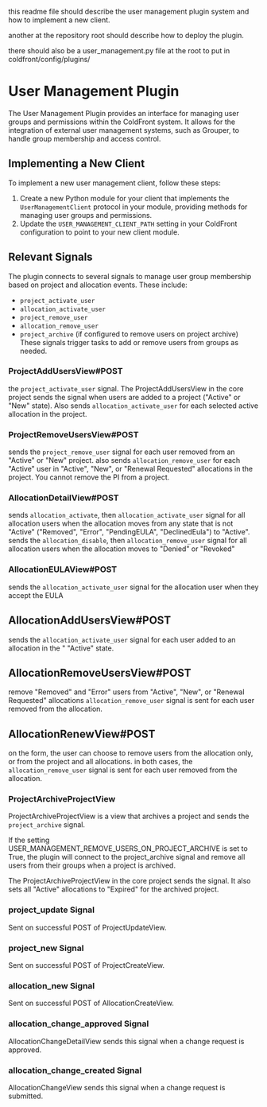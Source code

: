 this readme file should describe the user management plugin system and how to implement a new client.

another at the repository root should describe how to deploy the plugin.

there should also be a user_management.py file at the root to put in coldfront/config/plugins/

# User Management Plugin

The User Management Plugin provides an interface for managing user groups and permissions within the ColdFront system. It allows for the integration of external user management systems, such as Grouper, to handle group membership and access control.

## Implementing a New Client

To implement a new user management client, follow these steps:

1. Create a new Python module for your client that implements the `UserManagementClient` protocol in your module, 
providing methods for managing user groups and permissions.
2. Update the `USER_MANAGEMENT_CLIENT_PATH` setting in your ColdFront configuration to point to your new client module.

## Relevant Signals
The plugin connects to several signals to manage user group membership based on project and allocation events. These include:
- `project_activate_user`
- `allocation_activate_user`
- `project_remove_user`
- `allocation_remove_user`
- `project_archive` (if configured to remove users on project archive)
These signals trigger tasks to add or remove users from groups as needed.

### ProjectAddUsersView#POST
the `project_activate_user` signal. 
The ProjectAddUsersView in the core project sends the signal when users are added to 
a project ("Active" or "New" state). Also sends `allocation_activate_user` for each selected active allocation in the project.

### ProjectRemoveUsersView#POST
sends the `project_remove_user` signal for each user removed from an "Active" or "New" project.
also sends `allocation_remove_user` for each "Active" user in  "Active", "New", or "Renewal Requested" allocations in the project.
You cannot remove the PI from a project.

### AllocationDetailView#POST
sends `allocation_activate`, then `allocation_activate_user` signal for all allocation users when the allocation moves from any state that is not
"Active" ("Removed", "Error", "PendingEULA", "DeclinedEula") to "Active".
sends the `allocation_disable`, then `allocation_remove_user` signal for all allocation users when the allocation moves to "Denied" or "Revoked"

### AllocationEULAView#POST
sends the `allocation_activate_user` signal for the allocation user when they accept the EULA

## AllocationAddUsersView#POST
sends the `allocation_activate_user` signal for each user added to an allocation in the "
"Active" state.

## AllocationRemoveUsersView#POST
remove "Removed" and "Error" users from "Active", "New", or "Renewal Requested" allocations
`allocation_remove_user` signal is sent for each user removed from the allocation.

## AllocationRenewView#POST
on the form, the user can choose to remove users from the allocation only, or from the project and all allocations.
in both cases, the `allocation_remove_user` signal is sent for each user removed from the allocation.

### ProjectArchiveProjectView
ProjectArchiveProjectView is a view that archives a project and sends 
the `project_archive` signal. 

If the setting USER_MANAGEMENT_REMOVE_USERS_ON_PROJECT_ARCHIVE is set to True, 
the plugin will connect to the project_archive signal and remove all users 
from their groups when a project is archived.

The ProjectArchiveProjectView in the core project sends the signal. It
also sets all "Active" allocations to "Expired" for the archived project.

### project_update Signal
Sent on successful POST of ProjectUpdateView.

### project_new Signal
Sent on successful POST of ProjectCreateView.

### allocation_new Signal
Sent on successful POST of AllocationCreateView.

### allocation_change_approved Signal
AllocationChangeDetailView sends this signal when a change request is approved.

### allocation_change_created Signal
AllocationChangeView sends this signal when a change request is submitted.



